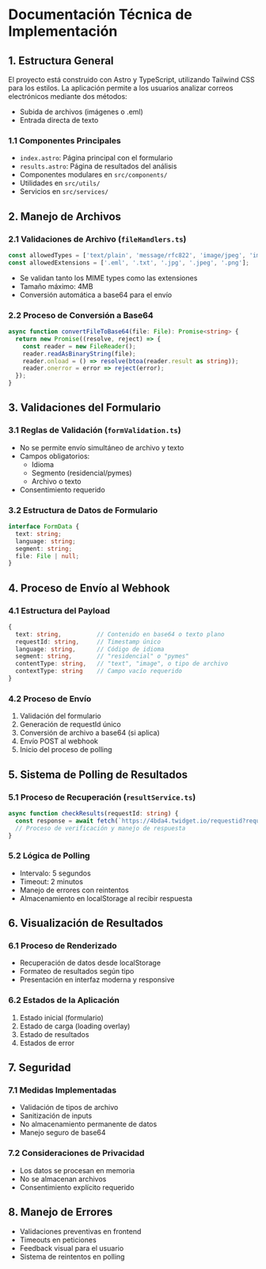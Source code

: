 # Documentación Técnica de Implementación

## 1. Estructura General

El proyecto está construido con Astro y TypeScript, utilizando Tailwind CSS para los estilos. La aplicación permite a los usuarios analizar correos electrónicos mediante dos métodos:
- Subida de archivos (imágenes o .eml)
- Entrada directa de texto

### 1.1 Componentes Principales

- `index.astro`: Página principal con el formulario
- `results.astro`: Página de resultados del análisis
- Componentes modulares en `src/components/`
- Utilidades en `src/utils/`
- Servicios en `src/services/`

## 2. Manejo de Archivos

### 2.1 Validaciones de Archivo (`fileHandlers.ts`)

```typescript
const allowedTypes = ['text/plain', 'message/rfc822', 'image/jpeg', 'image/png'];
const allowedExtensions = ['.eml', '.txt', '.jpg', '.jpeg', '.png'];
```

- Se validan tanto los MIME types como las extensiones
- Tamaño máximo: 4MB
- Conversión automática a base64 para el envío

### 2.2 Proceso de Conversión a Base64

```typescript
async function convertFileToBase64(file: File): Promise<string> {
  return new Promise((resolve, reject) => {
    const reader = new FileReader();
    reader.readAsBinaryString(file);
    reader.onload = () => resolve(btoa(reader.result as string));
    reader.onerror = error => reject(error);
  });
}
```

## 3. Validaciones del Formulario

### 3.1 Reglas de Validación (`formValidation.ts`)

- No se permite envío simultáneo de archivo y texto
- Campos obligatorios:
  - Idioma
  - Segmento (residencial/pymes)
  - Archivo o texto
- Consentimiento requerido

### 3.2 Estructura de Datos de Formulario

```typescript
interface FormData {
  text: string;
  language: string;
  segment: string;
  file: File | null;
}
```

## 4. Proceso de Envío al Webhook

### 4.1 Estructura del Payload

```typescript
{
  text: string,          // Contenido en base64 o texto plano
  requestId: string,     // Timestamp único
  language: string,      // Código de idioma
  segment: string,       // "residencial" o "pymes"
  contentType: string,   // "text", "image", o tipo de archivo
  contextType: string    // Campo vacío requerido
}
```

### 4.2 Proceso de Envío

1. Validación del formulario
2. Generación de requestId único
3. Conversión de archivo a base64 (si aplica)
4. Envío POST al webhook
5. Inicio del proceso de polling

## 5. Sistema de Polling de Resultados

### 5.1 Proceso de Recuperación (`resultService.ts`)

```typescript
async function checkResults(requestId: string) {
  const response = await fetch(`https://4bda4.twidget.io/requestid?requestId=${requestId}`);
  // Proceso de verificación y manejo de respuesta
}
```

### 5.2 Lógica de Polling

- Intervalo: 5 segundos
- Timeout: 2 minutos
- Manejo de errores con reintentos
- Almacenamiento en localStorage al recibir respuesta

## 6. Visualización de Resultados

### 6.1 Proceso de Renderizado

- Recuperación de datos desde localStorage
- Formateo de resultados según tipo
- Presentación en interfaz moderna y responsive

### 6.2 Estados de la Aplicación

1. Estado inicial (formulario)
2. Estado de carga (loading overlay)
3. Estado de resultados
4. Estados de error

## 7. Seguridad

### 7.1 Medidas Implementadas

- Validación de tipos de archivo
- Sanitización de inputs
- No almacenamiento permanente de datos
- Manejo seguro de base64

### 7.2 Consideraciones de Privacidad

- Los datos se procesan en memoria
- No se almacenan archivos
- Consentimiento explícito requerido

## 8. Manejo de Errores

- Validaciones preventivas en frontend
- Timeouts en peticiones
- Feedback visual para el usuario
- Sistema de reintentos en polling
